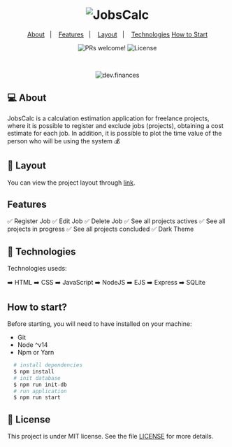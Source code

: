 <h1 align="center">
  <img alt="JobsCalc" title="JobsCalc" src="https://i.ibb.co/SBsbGvs/Grupo-13.png" />
</h1>

<p align="center">
  <a href="#about">About</a>&nbsp;&nbsp;&nbsp;|&nbsp;&nbsp;&nbsp;
  <a href="#features">Features</a>&nbsp;&nbsp;&nbsp;|&nbsp;&nbsp;&nbsp;
  <a href="#layout">Layout</a>&nbsp;&nbsp;&nbsp;|&nbsp;&nbsp;&nbsp;
  <a href="#technologies">Technologies</a>
  <a href="#start">How to Start</a>
</p>

<p align="center">
 <img src="https://img.shields.io/static/v1?label=PRs&message=welcome&color=49AA26&labelColor=000000" alt="PRs welcome!" />

  <img alt="License" src="https://img.shields.io/static/v1?label=license&message=MIT&color=49AA26&labelColor=000000">
</p>

<br>

<p align="center">
  <img alt="dev.finances" src="https://i.ibb.co/cc8RjDp/Grupo-14.png">
</p>

## 💻 About

JobsCalc is a calculation estimation application for freelance projects, where it is possible to register and exclude jobs (projects), obtaining a cost estimate for each job. In addition, it is possible to plot the time value of the person who will be using the system 💰

<a id="about"></a>

## 🔖 Layout

You can view the project layout through [link](https://www.figma.com/file/s4fytPFbDiSkv4GPSfKaLE/Jobs-Planning).

<a id="layout"></a>

## Features

✅ Register Job
✅ Edit Job
✅ Delete Job
✅ See all projects actives
✅ See all projects in progress
✅ See all projects concluded
✅ Dark Theme

<a id="features"></a>

## 🚀 Technologies

Technologies useds:

➡️ HTML
➡️ CSS
➡️ JavaScript
➡️ NodeJS
➡️ EJS
➡️ Express
➡️ SQLite

<a id="technologies"></a>

## How to start?

Before starting, you will need to have installed on your machine:

- Git
- Node ^v14
- Npm or Yarn

```bash
  # install dependencies
  $ npm install
  # init database
  $ npm run init-db
  # run application
  $ npm run start
```

<a id="start"></a>

## :memo: License

This project is under MIT license. See the file [LICENSE](.github/LICENSE.md) for more details.

